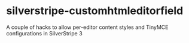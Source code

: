 silverstripe-customhtmleditorfield
==================================

A couple of hacks to allow per-editor content styles and TinyMCE configurations in SilverStripe 3